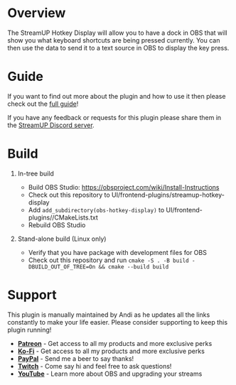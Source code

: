 # Overview​
The StreamUP Hotkey Display will allow you to have a dock in OBS that will show you what keyboard shortcuts are being pressed currently. You can then use the data to send it to a text source in OBS to display the key press.

# Guide​
If you want to find out more about the plugin and how to use it then please check out the [full guide](https://streamup.notion.site/StreamUP-Hotkey-Display-53b513b427e8425eb584bdc408117daa)!

If you have any feedback or requests for this plugin please share them in the [StreamUP Discord server](https://discord.com/invite/RnDKRaVCEu?).

# Build
1. In-tree build
    - Build OBS Studio: https://obsproject.com/wiki/Install-Instructions
    - Check out this repository to UI/frontend-plugins/streamup-hotkey-display
    - Add `add_subdirectory(obs-hotkey-display)` to UI/frontend-plugins//CMakeLists.txt
    - Rebuild OBS Studio

1. Stand-alone build (Linux only)
    - Verify that you have package with development files for OBS
    - Check out this repository and run `cmake -S . -B build -DBUILD_OUT_OF_TREE=On && cmake --build build`

# Support
This plugin is manually maintained by Andi as he updates all the links constantly to make your life easier. Please consider supporting to keep this plugin running!
- [**Patreon**](https://www.patreon.com/Andilippi) - Get access to all my products and more exclusive perks
- [**Ko-Fi**](https://ko-fi.com/andilippi) - Get access to all my products and more exclusive perks
- [**PayPal**](https://www.paypal.me/andilippi) - Send me a beer to say thanks!
- [**Twitch**](https://www.twitch.tv/andilippi) - Come say hi and feel free to ask questions!
- [**YouTube**](https://www.youtube.com/andilippi) - Learn more about OBS and upgrading your streams

